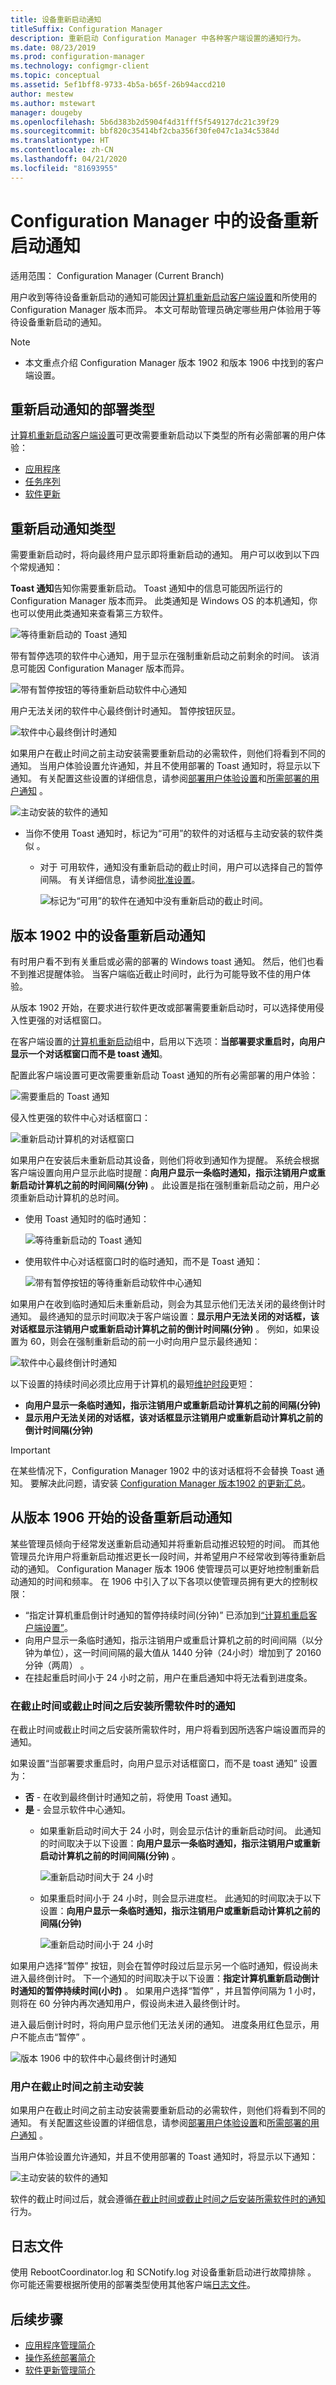 ```yaml
---
title: 设备重新启动通知
titleSuffix: Configuration Manager
description: 重新启动 Configuration Manager 中各种客户端设置的通知行为。
ms.date: 08/23/2019
ms.prod: configuration-manager
ms.technology: configmgr-client
ms.topic: conceptual
ms.assetid: 5ef1bff8-9733-4b5a-b65f-26b94accd210
author: mestew
ms.author: mstewart
manager: dougeby
ms.openlocfilehash: 5b6d383b2d5904f4d31fff5f549127dc21c39f29
ms.sourcegitcommit: bbf820c35414bf2cba356f30fe047c1a34c5384d
ms.translationtype: HT
ms.contentlocale: zh-CN
ms.lasthandoff: 04/21/2020
ms.locfileid: "81693955"
---
```

# <a name="device-restart-notifications-in-configuration-manager"></a>Configuration Manager 中的设备重新启动通知

适用范围：  Configuration Manager (Current Branch)

用户收到等待设备重新启动的通知可能因[计算机重新启动客户端设置](about-client-settings.md#computer-restart)和所使用的 Configuration Manager 版本而异。 本文可帮助管理员确定哪些用户体验用于等待设备重新启动的通知。

>[!NOTE]
> - 本文重点介绍 Configuration Manager 版本 1902 和版本 1906 中找到的客户端设置。


## <a name="deployment-types-for-restart-notifications"></a>重新启动通知的部署类型

[计算机重新启动客户端设置](about-client-settings.md#computer-restart)可更改需要重新启动以下类型的所有必需部署的用户体验：

- [应用程序](../../../apps/deploy-use/deploy-applications.md)
- [任务序列](../../../osd/deploy-use/manage-task-sequences-to-automate-tasks.md#BKMK_DeployTS)
- [软件更新](../../../sum/deploy-use/deploy-software-updates.md)

## <a name="restart-notification-types"></a>重新启动通知类型

需要重新启动时，将向最终用户显示即将重新启动的通知。 用户可以收到以下四个常规通知：

**Toast 通知**告知你需要重新启动。 Toast 通知中的信息可能因所运行的 Configuration Manager 版本而异。 此类通知是 Windows OS 的本机通知，你也可以使用此类通知来查看第三方软件。

![等待重新启动的 Toast 通知](media/3555947-restart-toast.png)

带有暂停选项的软件中心通知，用于显示在强制重新启动之前剩余的时间。 该消息可能因 Configuration Manager 版本而异。

![带有暂停按钮的等待重新启动软件中心通知](media/3976435-snooze-restart-countdown.png)

用户无法关闭的软件中心最终倒计时通知。 暂停按钮灰显。

![软件中心最终倒计时通知](media/3976435-final-restart-countdown.png)

如果用户在截止时间之前主动安装需要重新启动的必需软件，则他们将看到不同的通知。 当用户体验设置允许通知，并且不使用部署的 Toast 通知时，将显示以下通知。 有关配置这些设置的详细信息，请参阅[部署用户体验设置](../../../apps/deploy-use/deploy-applications.md#bkmk_deploy-ux)和[所需部署的用户通知](../../../apps/deploy-use/deploy-applications.md#bkmk_notify)  。

![主动安装的软件的通知](media/3976435-proactive-user-restart-notification.png)

- 当你不使用 Toast 通知时，标记为“可用”的软件的对话框与主动安装的软件类似  。

  - 对于  可用软件，通知没有重新启动的截止时间，用户可以选择自己的暂停间隔。 有关详细信息，请参阅[批准设置](../../../apps/deploy-use/deploy-applications.md#bkmk_approval)。

    ![标记为“可用”的软件在通知中没有重新启动的截止时间。](media/3555947-deployment-marked-available-restart.png)

## <a name="device-restart-notifications-in-version-1902"></a>版本 1902 中的设备重新启动通知

<!--3555947-->
有时用户看不到有关重启或必需的部署的 Windows toast 通知。 然后，他们也看不到推迟提醒体验。 当客户端临近截止时间时，此行为可能导致不佳的用户体验。

从版本 1902 开始，在要求进行软件更改或部署需要重新启动时，可以选择使用侵入性更强的对话框窗口。

在客户端设置的[计算机重新启动](about-client-settings.md#computer-restart)组中，启用以下选项：**当部署要求重启时，向用户显示一个对话框窗口而不是 toast 通知**。  

配置此客户端设置可更改需要重新启动 Toast 通知的所有必需部署的用户体验：

![需要重启的 Toast 通知](media/3555947-restart-toast-initial.png)  

侵入性更强的软件中心对话框窗口：

![重新启动计算机的对话框窗口](media/3976435-proactive-user-restart-notification.png)

如果用户在安装后未重新启动其设备，则他们将收到通知作为提醒。 系统会根据客户端设置向用户显示此临时提醒：**向用户显示一条临时通知，指示注销用户或重新启动计算机之前的时间间隔(分钟)** 。 此设置是指在强制重新启动之前，用户必须重新启动计算机的总时间。

- 使用 Toast 通知时的临时通知：

  ![等待重新启动的 Toast 通知](media/3555947-restart-toast.png)

- 使用软件中心对话框窗口时的临时通知，而不是 Toast 通知：

  ![带有暂停按钮的等待重新启动软件中心通知](media/3555947-1902-hide-notification.png)

如果用户在收到临时通知后未重新启动，则会为其显示他们无法关闭的最终倒计时通知。 最终通知的显示时间取决于客户端设置：**显示用户无法关闭的对话框，该对话框显示注销用户或重新启动计算机之前的倒计时间隔(分钟)** 。 例如，如果设置为 60，则会在强制重新启动的前一小时向用户显示最终通知：

![软件中心最终倒计时通知](media/3555947-1902-final-countdown.png)

以下设置的持续时间必须比应用于计算机的最短[维护时段](../manage/collections/use-maintenance-windows.md)更短：

- **向用户显示一条临时通知，指示注销用户或重新启动计算机之前的间隔(分钟)**
- **显示用户无法关闭的对话框，该对话框显示注销用户或重新启动计算机之前的倒计时间隔(分钟)**

> [!IMPORTANT]
> 在某些情况下，Configuration Manager 1902 中的该对话框将不会替换 Toast 通知。 要解决此问题，请安装 [Configuration Manager 版本1902 的更新汇总](https://support.microsoft.com/help/4500571/update-rollup-for-configuration-manager-current-branch-1902)。 <!--4404715-->

## <a name="device-restart-notifications-starting-in-version-1906"></a>从版本 1906 开始的设备重新启动通知
<!--3976435-->
某些管理员倾向于经常发送重新启动通知并将重新启动推迟较短的时间。 而其他管理员允许用户将重新启动推迟更长一段时间，并希望用户不经常收到等待重新启动的通知。 Configuration Manager 版本 1906 使管理员可以更好地控制重新启动通知的时间和频率。 在 1906 中引入了以下各项以使管理员拥有更大的控制权限：

- “指定计算机重启倒计时通知的暂停持续时间(分钟)”  已添加到[“计算机重启客户端设置”](about-client-settings.md#computer-restart)。
- 向用户显示一条临时通知，指示注销用户或重启计算机之前的时间间隔（以分钟为单位），这一时间间隔的最大值从 1440 分钟（24小时）增加到了 20160 分钟（两周）  。
- 在挂起重启时间小于 24 小时之前，用户在重启通知中将无法看到进度条。

### <a name="notifications-when-required-software-is-installed-at-or-after-the-deadline"></a>在截止时间或截止时间之后安装所需软件时的通知

在截止时间或截止时间之后安装所需软件时，用户将看到因所选客户端设置而异的通知。

如果设置“当部署要求重启时，向用户显示对话框窗口，而不是 toast 通知”  设置为：

- **否** - 在收到最终倒计时通知之前，将使用 Toast 通知。
- **是** - 会显示软件中心通知。
  - 如果重新启动时间大于 24 小时，则会显示估计的重新启动时间。 此通知的时间取决于以下设置：**向用户显示一条临时通知，指示注销用户或重新启动计算机之前的时间间隔(分钟)** 。

     ![重新启动时间大于 24 小时](media/3976435-notification-greater-than-24-hours.png)

  - 如果重启时间小于 24 小时，则会显示进度栏。 此通知的时间取决于以下设置：**向用户显示一条临时通知，指示注销用户或重新启动计算机之前的间隔(分钟)**

     ![重新启动时间小于 24 小时](media/3976435-notification-less-than-24-hours.png)

如果用户选择“暂停”  按钮，则会在暂停时段过后显示另一个临时通知，假设尚未进入最终倒计时。 下一个通知的时间取决于以下设置：**指定计算机重新启动倒计时通知的暂停持续时间(小时)** 。 如果用户选择“暂停”  ，并且暂停间隔为 1 小时，则将在 60 分钟内再次通知用户，假设尚未进入最终倒计时。

进入最后倒计时时，将向用户显示他们无法关闭的通知。 进度条用红色显示，用户不能点击“暂停”  。

![版本 1906 中的软件中心最终倒计时通知](media/3976435-1906-final-restart-countdown.png)

### <a name="the-user-proactively-installs-before-the-deadline"></a>用户在截止时间之前主动安装

如果用户在截止时间之前主动安装需要重新启动的必需软件，则他们将看到不同的通知。 有关配置这些设置的详细信息，请参阅[部署用户体验设置](../../../apps/deploy-use/deploy-applications.md#bkmk_deploy-ux)和[所需部署的用户通知](../../../apps/deploy-use/deploy-applications.md#bkmk_notify)  。 

当用户体验设置允许通知，并且不使用部署的 Toast 通知时，将显示以下通知：

![主动安装的软件的通知](media/3976435-proactive-user-restart-notification.png)

软件的截止时间过后，就会遵循[在截止时间或截止时间之后安装所需软件时的通知](#notifications-when-required-software-is-installed-at-or-after-the-deadline)行为。

## <a name="log-files"></a>日志文件

使用 RebootCoordinator.log 和 SCNotify.log 对设备重新启动进行故障排除   。 你可能还需要根据所使用的部署类型使用其他客户端[日志文件](../../plan-design/hierarchy/log-files.md)。

## <a name="next-steps"></a>后续步骤

- [应用程序管理简介](../../../apps/understand/introduction-to-application-management.md)
- [操作系统部署简介](../../../osd/understand/introduction-to-operating-system-deployment.md)
- [软件更新管理简介](../../../sum/understand/software-updates-introduction.md)
